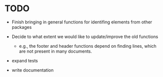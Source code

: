 # TODO

- Finish bringing in general functions for identifing elements from
  other packages

- Decide to what extent we would like to update/improve the old
  functions
  
  - e.g., the footer and header functions depend on finding lines,
	which are not present in many documents.
	  
- expand tests

- write documentation

